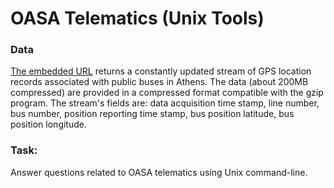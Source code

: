 # OASA Telematics (Unix Tools)

### Data
[The embedded URL](https://www.spinellis.gr/cgi-bin/oasa-history?id=p2821919) returns a constantly updated stream of GPS location records associated with public buses in Athens. The data (about 200MB compressed) are provided in a compressed format compatible with the gzip program. The stream's fields are: data acquisition time stamp, line number, bus number, position reporting time stamp, bus position latitude, bus position longitude.

### Task:
Answer questions related to OASA telematics using Unix command-line.
